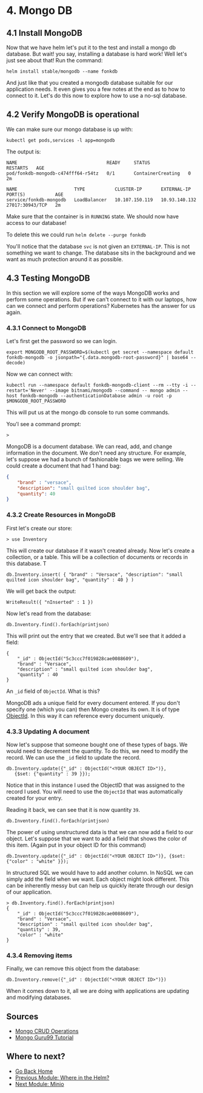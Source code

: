 # 4. Mongo DB

## 4.1 Install MongoDB

Now that we have helm let's put it to the test and install a mongo db database.  But wait! you say, installing a database is hard work!  Well let's just see about that!  Run the command:

```
helm install stable/mongodb --name fonkdb 
```

And just like that you created a mongodb database suitable for our application needs. It even gives you a few notes at the end as to how to connect to it.  Let's do this now to explore how to use a no-sql database. 

## 4.2 Verify MongoDB is operational
 

We can make sure our mongo database is up with:

```
kubectl get pods,services -l app=mongodb
```

The output is:

```
NAME                                 READY     STATUS              RESTARTS   AGE
pod/fonkdb-mongodb-c474fff64-r54tz   0/1       ContainerCreating   0          2m

NAME                     TYPE           CLUSTER-IP       EXTERNAL-IP     PORT(S)           AGE
service/fonkdb-mongodb   LoadBalancer   10.107.150.119   10.93.140.132   27017:30943/TCP   2m
```

Make sure that the container is in `RUNNING` state.  We should now have access to our database!  

To delete this we could run `helm delete --purge fonkdb`

You'll notice that the database `svc` is not given an `EXTERNAL-IP`.  This is not something we want to change.  The database sits in the background and we want as much protection around it as possible. 

## 4.3 Testing MongoDB

In this section we will explore some of the ways MongoDB works and perform some operations.  But if we can't connect to it with our laptops, how can we connect and perform operations?  Kubernetes has the answer for us again. 


### 4.3.1 Connect to MongoDB

Let's first get the password so we can login.  

```
export MONGODB_ROOT_PASSWORD=$(kubectl get secret --namespace default fonkdb-mongodb -o jsonpath="{.data.mongodb-root-password}" | base64 --decode)
```

Now we can connect with: 

```
kubectl run --namespace default fonkdb-mongodb-client --rm --tty -i --restart='Never' --image bitnami/mongodb --command -- mongo admin --host fonkdb-mongodb --authenticationDatabase admin -u root -p $MONGODB_ROOT_PASSWORD
```
This will put us at the mongo db console to run some commands. 

You'l see a command prompt:

```
>
```

MongoDB is a document database.  We can read, add, and change information in the document.  We don't need any structure.  For example, let's suppose we had a bunch of fashionable bags we were selling.  We could create a document that had 1 hand bag:

```json
{
	"brand" : "versace",
	"description": "small quilted icon shoulder bag",
	"quantity": 40	
}
```
### 4.3.2 Create Resources in MongoDB

First let's create our store:

```
> use Inventory
```

This will create our database if it wasn't created already.  Now let's create a collection, or a table.  This will be a collection of documents or records in this database.  T

```
db.Inventory.insert( { "brand" : "Versace", "description": "small quilted icon shoulder bag", "quantity" : 40 } )
```
We will get back the output: 

```
WriteResult({ "nInserted" : 1 })
```

Now let's read from the database: 

```
db.Inventory.find().forEach(printjson)
```
This will print out the entry that we created.  But we'll see that it added a field:

```
{
	"_id" : ObjectId("5c3ccc7f019828cae0088609"),
	"brand" : "Versace",
	"description" : "small quilted icon shoulder bag",
	"quantity" : 40
}
```
An `_id` field of `ObjectId`.  What is this?  

MongoDB ads a unique field for every document entered.  If you don't specify one (which you can) then Mongo creates its own.  It is of type [ObjectId](https://docs.mongodb.com/manual/reference/method/ObjectId/).  In this way it can reference every document uniquely.  

### 4.3.3 Updating A document

Now let's suppose that someone bought one of these types of bags.  We would need to decrement the quantity.  To do this, we need to modify the record.  We can use the `_id` field to update the record.  

```
db.Inventory.update({"_id" : ObjectId("<YOUR OBJECT ID>")},
   {$set: {"quantity" : 39 }});
```
Notice that in this instance I used the ObjectID that was assigned to the record I used.  You will need to use the `ObjectId` that was automatically created for your entry.  

Reading it back, we can see that it is now quantity `39`.  

```
db.Inventory.find().forEach(printjson)
```

The power of using unstructured data is that we can now add a field to our object.  Let's suppose that we want to add a field that shows the color of this item. (Again put in your object ID for this command)

```
db.Inventory.update({"_id" : ObjectId("<YOUR OBJECT ID>")}, {$set: {"color" : "white" }});
```
In structured SQL we would have to add another column.  In NoSQL we can simply add the field when we want.  Each object might look different.  This can be inherently messy but can help us quickly iterate through our design of our application.  

```
> db.Inventory.find().forEach(printjson)
{
	"_id" : ObjectId("5c3ccc7f019828cae0088609"),
	"brand" : "Versace",
	"description" : "small quilted icon shoulder bag",
	"quantity" : 39,
	"color" : "white"
}
```

### 4.3.4 Removing items

Finally, we can remove this object from the database: 

```
db.Inventory.remove({"_id" : ObjectId("<YOUR OBJECT ID>")})
```

When it comes down to it, all we are doing with applications are updating and modifying databases. 


## Sources

* [Mongo CRUD Operations](https://docs.mongodb.com/manual/crud/)
* [Mongo Guru99 Tutorial](https://www.guru99.com/mongodb-query-document-using-find.html)

## Where to next?

* [Go Back Home](../README.md)
* [Previous Module: Where in the Helm?](../helm/README.md)
* [Next Module: Minio](../minio/README.md)



